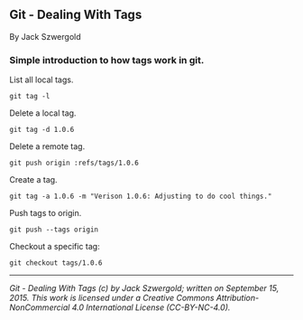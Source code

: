 ## Git - Dealing With Tags

By Jack Szwergold

### Simple introduction to how tags work in git.

List all local tags.

    git tag -l

Delete a local tag.

    git tag -d 1.0.6

Delete a remote tag.

    git push origin :refs/tags/1.0.6

Create a tag.

    git tag -a 1.0.6 -m "Verison 1.0.6: Adjusting to do cool things."

Push tags to origin.

    git push --tags origin

Checkout a specific tag:

    git checkout tags/1.0.6

***

*Git - Dealing With Tags (c) by Jack Szwergold; written on September 15, 2015. This work is licensed under a Creative Commons Attribution-NonCommercial 4.0 International License (CC-BY-NC-4.0).*